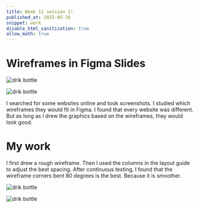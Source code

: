 ```yaml
---
title: Week 11 session 1!
published_at: 2025-05-26
snippet: work
disable_html_sanitization: true
allow_math: true
---
```


# Wireframes in Figma Slides


![drik bottle](week12/4.png)

![drik bottle](week12/5.png)

I searched for some websites online and took screenshots. I studied which wireframes they would fit in Figma. I found that every website was different. But as long as I drew the graphics based on the wireframes, they would look good.

# My work

I first drew a rough wireframe. Then I used the columns in the layout guide to adjust the best spacing. 
After continuous testing, I found that the wireframe corners bent 80 degrees is the best. Because it is smoother.


![drik bottle](week12/7.png)


![drik bottle](week12/8.png)




